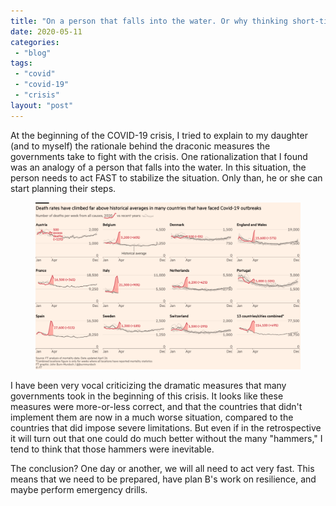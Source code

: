 ```yaml
---
title: "On a person that falls into the water. Or why thinking short-time is a good strategy in times of crisis"
date: 2020-05-11
categories: 
 - "blog"
tags: 
 - "covid"
 - "covid-19"
 - "crisis"
layout: "post"
---
```


<!-- wp:paragraph -->
At the beginning of the COVID-19 crisis, I tried to explain to my daughter (and to myself) the rationale behind the draconic measures the governments take to fight with the crisis. One rationalization that I found was an analogy of a person that falls into the water. In this situation, the person needs to act FAST to stabilize the situation. Only than, he or she can start planning their steps.


<!-- /wp:paragraph -->

<!-- wp:image {"id":3202,"sizeSlug":"large"} -->
<figure class="wp-block-image size-large"><img src="/assets/img/2020/04/ft.png" alt="" class="wp-image-3202"></figure>
<!-- /wp:image -->

<!-- wp:paragraph -->
I have been very vocal criticizing the dramatic measures that many governments took in the beginning of this crisis. It looks like these measures were more-or-less correct, and that the countries that didn't implement them are now in a much worse situation, compared to the countries that did impose severe limitations. But even if in the retrospective it will turn out that one could do much better without the many "hammers," I tend to think that those hammers were inevitable. 


<!-- /wp:paragraph -->

<!-- wp:paragraph -->
The conclusion? One day or another, we will all need to act very fast. This means that we need to be prepared, have plan B's work on resilience, and maybe perform emergency drills.


<!-- /wp:paragraph -->
